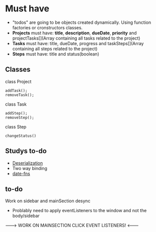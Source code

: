 # Must have

- "todos" are going to be objects created dynamically. Using function factories or cronstructors classes.
- **Projects** must have: **title**, **description**, **dueDate**, **priority** and projectTasks\[](Array containing all tasks related to the project)
- **Tasks** must have: title, dueDate, progress and taskSteps\[](Array containing all steps related to the project)
- **Steps** must have: title and status(boolean)

## Classes

class Project

```
addTask();
removeTask();
```

class Task

```
addStep();
removeStep();
```

class Step

```
changeStatus()
```

## Studys to-do

- [Deserialization](https://javascript.info/json#using-reviver)
- Two way binding
- [date-fns](https://github.com/date-fns/date-fns)

## to-do

Work on sidebar and mainSection desync

- Problably need to apply eventListeners to the window and not the body/sidebar

---> WORK ON MAINSECTION CLICK EVENT LISTENERS! <---
